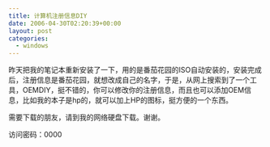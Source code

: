 ```yaml
---
title: 计算机注册信息DIY
date: 2006-04-30T02:20:39+00:00
layout: post
categories:
  - windows
---
```


昨天把我的笔记本重新安装了一下，用的是番茄花园的ISO自动安装的，安装完成后，注册信息是番茄花园，就想改成自己的名字，于是，从网上搜索到了一个工具，OEMDIY，挺不错的，你可以修改你的注册信息，而且也可以添加OEM信息，比如我的本子是hp的，就可以加上HP的图标，挺方便的一个东西。

需要下载的朋友，请到我的网络硬盘下载。谢谢。

访问密码：0000